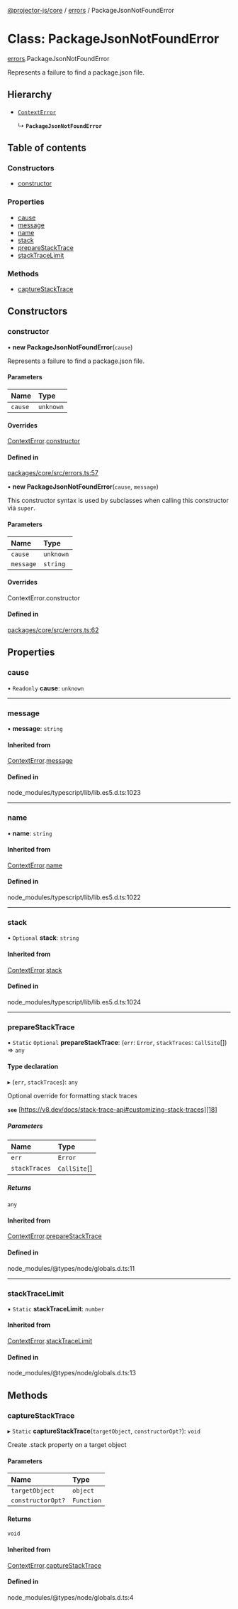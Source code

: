 [@projector-js/core][1] / [errors][2] / PackageJsonNotFoundError

# Class: PackageJsonNotFoundError

[errors][2].PackageJsonNotFoundError

Represents a failure to find a package.json file.

## Hierarchy

- [`ContextError`][3]

  ↳ **`PackageJsonNotFoundError`**

## Table of contents

### Constructors

- [constructor][4]

### Properties

- [cause][5]
- [message][6]
- [name][7]
- [stack][8]
- [prepareStackTrace][9]
- [stackTraceLimit][10]

### Methods

- [captureStackTrace][11]

## Constructors

### constructor

• **new PackageJsonNotFoundError**(`cause`)

Represents a failure to find a package.json file.

#### Parameters

| Name    | Type      |
| :------ | :-------- |
| `cause` | `unknown` |

#### Overrides

[ContextError][3].[constructor][12]

#### Defined in

[packages/core/src/errors.ts:57][13]

• **new PackageJsonNotFoundError**(`cause`, `message`)

This constructor syntax is used by subclasses when calling this constructor via
`super`.

#### Parameters

| Name      | Type      |
| :-------- | :-------- |
| `cause`   | `unknown` |
| `message` | `string`  |

#### Overrides

ContextError.constructor

#### Defined in

[packages/core/src/errors.ts:62][14]

## Properties

### cause

• `Readonly` **cause**: `unknown`

---

### message

• **message**: `string`

#### Inherited from

[ContextError][3].[message][15]

#### Defined in

node_modules/typescript/lib/lib.es5.d.ts:1023

---

### name

• **name**: `string`

#### Inherited from

[ContextError][3].[name][16]

#### Defined in

node_modules/typescript/lib/lib.es5.d.ts:1022

---

### stack

• `Optional` **stack**: `string`

#### Inherited from

[ContextError][3].[stack][17]

#### Defined in

node_modules/typescript/lib/lib.es5.d.ts:1024

---

### prepareStackTrace

▪ `Static` `Optional` **prepareStackTrace**: (`err`: `Error`, `stackTraces`:
`CallSite`\[]) => `any`

#### Type declaration

▸ (`err`, `stackTraces`): `any`

Optional override for formatting stack traces

**`see`** [https://v8.dev/docs/stack-trace-api#customizing-stack-traces][18]

##### Parameters

| Name          | Type          |
| :------------ | :------------ |
| `err`         | `Error`       |
| `stackTraces` | `CallSite`\[] |

##### Returns

`any`

#### Inherited from

[ContextError][3].[prepareStackTrace][19]

#### Defined in

node_modules/@types/node/globals.d.ts:11

---

### stackTraceLimit

▪ `Static` **stackTraceLimit**: `number`

#### Inherited from

[ContextError][3].[stackTraceLimit][20]

#### Defined in

node_modules/@types/node/globals.d.ts:13

## Methods

### captureStackTrace

▸ `Static` **captureStackTrace**(`targetObject`, `constructorOpt?`): `void`

Create .stack property on a target object

#### Parameters

| Name              | Type       |
| :---------------- | :--------- |
| `targetObject`    | `object`   |
| `constructorOpt?` | `Function` |

#### Returns

`void`

#### Inherited from

[ContextError][3].[captureStackTrace][21]

#### Defined in

node_modules/@types/node/globals.d.ts:4

[1]: ../README.md
[2]: ../modules/errors.md
[3]: errors.ContextError.md
[4]: errors.PackageJsonNotFoundError.md#constructor
[5]: errors.PackageJsonNotFoundError.md#cause
[6]: errors.PackageJsonNotFoundError.md#message
[7]: errors.PackageJsonNotFoundError.md#name
[8]: errors.PackageJsonNotFoundError.md#stack
[9]: errors.PackageJsonNotFoundError.md#preparestacktrace
[10]: errors.PackageJsonNotFoundError.md#stacktracelimit
[11]: errors.PackageJsonNotFoundError.md#capturestacktrace
[12]: errors.ContextError.md#constructor
[13]:
  https://github.com/Xunnamius/projector/blob/874a1da/packages/core/src/errors.ts#L57
[14]:
  https://github.com/Xunnamius/projector/blob/874a1da/packages/core/src/errors.ts#L62
[15]: errors.ContextError.md#message
[16]: errors.ContextError.md#name
[17]: errors.ContextError.md#stack
[18]: https://v8.dev/docs/stack-trace-api#customizing-stack-traces
[19]: errors.ContextError.md#preparestacktrace
[20]: errors.ContextError.md#stacktracelimit
[21]: errors.ContextError.md#capturestacktrace
